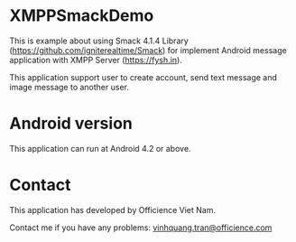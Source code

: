 # XMPPSmackDemo

This is example about using Smack 4.1.4 Library (https://github.com/igniterealtime/Smack) for implement Android message application with XMPP Server (https://fysh.in).

This application support user to create account, send text message and image message to another user.

# Android version

This application can run at Android 4.2 or above.


# Contact
This application has developed by Officience Viet Nam.

Contact me if you have any problems: vinhquang.tran@officience.com
